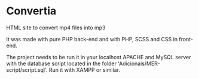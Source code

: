# Convertia

HTML site to convert mp4 files into mp3

It was made with pure PHP back-end and with PHP, SCSS and CSS in front-end.

The project needs to be run it in your localhost APACHE and MySQL server with the database script located in the folder 'Adicionais/MER-script/script.sql'. Run it with XAMPP or similar.
